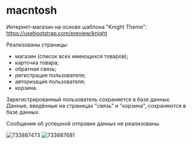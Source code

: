 # macntosh

Интернет-магазин на основе шаблона "Knight Theme": https://usebootstrap.com/preview/knight  
  
Реализованы страницы:
- магазин (список всех имеющихся товаров);
- карточка товара;
- обратная связь;
- регистрация пользователя;
- авторизация пользователя;
- корзина.
  
Зарегистрированный пользователь сохраняется в базе данных.   
Данные, введённые на страницах "связь" и "корзина", сохраняются в базе данных.  
  
Сообщения об успешной отправке данных не реализованы.
  
![733887473](https://github.com/Jarvinen-I/macntosh/assets/121432966/63bb07be-d553-4d2a-9562-e7bc54ba7833)
![733887681](https://github.com/Jarvinen-I/macntosh/assets/121432966/5d88c862-bf01-44ec-bd1f-2d8a9fb431de)
